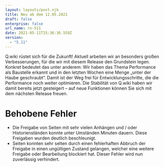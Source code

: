 ```yaml
---
layout: layouts/post.njk
title: Neu ab dem 12.05.2021
draft: false
enterprise: false
url_name: rn-511
date: 2021-05-11T15:36:36.559Z
version:
  - "5.11"
---
```

Q.wiki rüstet sich für die Zukunft! Aktuell arbeiten wir an besonders großen Verbesserungen, für die wir mit diesem Release den Grundstein legen. Konkret bedeutet das unter anderem: Wir haben das Thema Performance als Baustelle erkannt und in den letzten Wochen eine Menge „unter der Haube geschraubt“. Damit ist der Weg frei für Entwicklungsschritte, die die Performance noch weiter optimieren. Die Stabilität von Q.wiki haben wir damit bereits jetzt gesteigert – auf neue Funktionen können Sie sich mit dem nächsten Release freuen.

# Behobene Fehler

* Die Freigabe von Seiten mit sehr vielen Anhängen und / oder Historienständen konnte unter Umständen Minuten dauern. Diese Freigaben wurden deutlich beschleunigt.
* Seiten konnten sehr selten durch einen fehlerhaften Abbruch der Freigabe in einen ungültigen Zustand gelangen, welcher eine weitere Freigabe oder Bearbeitung blockiert hat. Dieser Fehler wird nun zuverlässig verhindert.